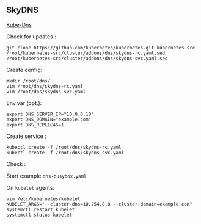 SkyDNS
--------------

[Kube-Dns](https://github.com/kubernetes/kubernetes/blob/master/build/kube-dns/README.md)

Check for updates  :

    git clone https://github.com/kubernetes/kubernetes.git kubernetes-src
    /root/kubernetes-src/cluster/addons/dns/skydns-rc.yaml.sed
    /root/kubernetes-src/cluster/addons/dns/skydns-svc.yaml.sed

Create config:

    mkdir /root/dns/
    vim /root/dns/skydns-rc.yaml
    vim /root/dns/skydns-svc.yaml

Env.var (opt.):

    export DNS_SERVER_IP="10.0.0.10"
    export DNS_DOMAIN="example.com"
    export DNS_REPLICAS=1

Create service :

    kubectl create -f /root/dns/skydns-rc.yaml
    kubectl create -f /root/dns/skydns-svc.yaml

Check :

  Start example `dns-busybox.yaml`

On `kubelet` agents:

    vim /etc/kubernetes/kubelet
    KUBELET_ARGS="--cluster-dns=10.254.8.8 --cluster-domain=example.com"
    systemctl restart kubelet
    systemctl status kubelet
